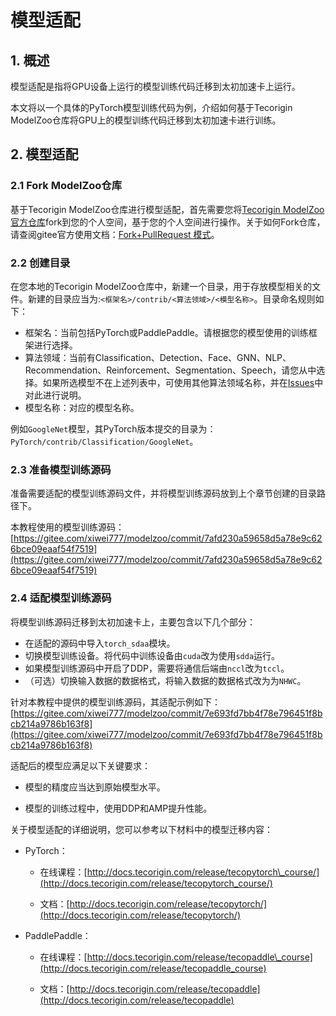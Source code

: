 # 模型适配

## 1. 概述

模型适配是指将GPU设备上运行的模型训练代码迁移到太初加速卡上运行。

本文将以一个具体的PyTorch模型训练代码为例，介绍如何基于Tecorigin ModelZoo仓库将GPU上的模型训练代码迁移到太初加速卡进行训练。

## 2. 模型适配

### 2.1 Fork ModelZoo仓库

基于Tecorigin ModelZoo仓库进行模型适配，首先需要您将[Tecorigin ModelZoo官方仓库](https://gitee.com/tecorigin/modelzoo)fork到您的个人空间，基于您的个人空间进行操作。关于如何Fork仓库，请查阅gitee官方使用文档：[Fork+PullRequest 模式](https://help.gitee.com/base/%E5%BC%80%E5%8F%91%E5%8D%8F%E4%BD%9C/Fork+PullRequest%E6%A8%A1%E5%BC%8F)。


### 2.2 创建目录

在您本地的Tecorigin ModelZoo仓库中，新建一个目录，用于存放模型相关的文件。新建的目录应当为:`<框架名>/contrib/<算法领域>/<模型名称>`。目录命名规则如下：

- 框架名：当前包括PyTorch或PaddlePaddle。请根据您的模型使用的训练框架进行选择。
- 算法领域：当前有Classification、Detection、Face、GNN、NLP、Recommendation、Reinforcement、Segmentation、Speech，请您从中选择。如果所选模型不在上述列表中，可使用其他算法领域名称，并在[Issues](https://gitee.com/tecorigin/modelzoo/issues)中对此进行说明。
- 模型名称：对应的模型名称。

例如`GoogleNet`模型，其PyTorch版本提交的目录为：`PyTorch/contrib/Classification/GoogleNet`。

### 2.3 准备模型训练源码

准备需要适配的模型训练源码文件，并将模型训练源码放到上个章节创建的目录路径下。

本教程使用的模型训练源码：[https://gitee.com/xiwei777/modelzoo/commit/7afd230a59658d5a78e9c626bce09eaaf54f7519](https://gitee.com/xiwei777/modelzoo/commit/7afd230a59658d5a78e9c626bce09eaaf54f7519)

### 2.4 适配模型训练源码

将模型训练源码迁移到太初加速卡上，主要包含以下几个部分：

- 在适配的源码中导入`torch_sdaa`模块。
- 切换模型训练设备。将代码中训练设备由`cuda`改为使用`sdda`运行。
- 如果模型训练源码中开启了DDP，需要将通信后端由`nccl`改为`tccl`。
- （可选）切换输入数据的数据格式，将输入数据的数据格式改为为`NHWC`。

针对本教程中提供的模型训练源码，其适配示例如下：
[https://gitee.com/xiwei777/modelzoo/commit/7e693fd7bb4f78e796451f8bcb214a9786b163f8](https://gitee.com/xiwei777/modelzoo/commit/7e693fd7bb4f78e796451f8bcb214a9786b163f8)

适配后的模型应满足以下关键要求：

* 模型的精度应当达到原始模型水平。
  
* 模型的训练过程中，使用DDP和AMP提升性能。

关于模型适配的详细说明，您可以参考以下材料中的模型迁移内容：

* PyTorch：

  * 在线课程：[http://docs.tecorigin.com/release/tecopytorch\_course/](http://docs.tecorigin.com/release/tecopytorch_course/)

  * 文档：[http://docs.tecorigin.com/release/tecopytorch/](http://docs.tecorigin.com/release/tecopytorch/)

* PaddlePaddle：

  * 在线课程：[http://docs.tecorigin.com/release/tecopaddle\_course](http://docs.tecorigin.com/release/tecopaddle_course)

  * 文档：[http://docs.tecorigin.com/release/tecopaddle](http://docs.tecorigin.com/release/tecopaddle)

